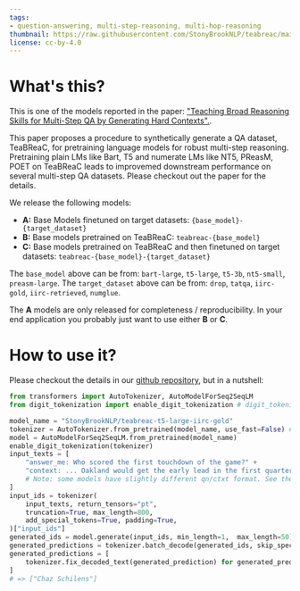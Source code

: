 ```yaml
---
tags:
- question-answering, multi-step-reasoning, multi-hop-reasoning
thumbnail: https://raw.githubusercontent.com/StonyBrookNLP/teabreac/main/teabreac_icon.png
license: cc-by-4.0
---
```


# What's this?

This is one of the models reported in the paper: ["Teaching Broad Reasoning Skills for Multi-Step QA by Generating Hard Contexts".](https://arxiv.org/abs/2205.12496).

This paper proposes a procedure to synthetically generate a QA dataset, TeaBReaC, for pretraining language models for robust multi-step reasoning. Pretraining plain LMs like Bart, T5 and numerate LMs like NT5, PReasM, POET on TeaBReaC leads to improvemed downstream performance on several multi-step QA datasets. Please checkout out the paper for the details.

We release the following models:

- **A:** Base Models finetuned on target datasets: `{base_model}-{target_dataset}`
- **B:** Base models pretrained on TeaBReaC: `teabreac-{base_model}`
- **C:** Base models pretrained on TeaBReaC and then finetuned on target datasets: `teabreac-{base_model}-{target_dataset}`

The `base_model` above can be from: `bart-large`, `t5-large`, `t5-3b`, `nt5-small`, `preasm-large`.
The `target_dataset` above can be from: `drop`, `tatqa`, `iirc-gold`, `iirc-retrieved`, `numglue`.

The **A** models are only released for completeness / reproducibility. In your end application you probably just want to use either **B** or **C**.

# How to use it?

Please checkout the details in our [github repository](https://github.com/stonybrooknlp/teabreac), but in a nutshell:

```python
from transformers import AutoTokenizer, AutoModelForSeq2SeqLM
from digit_tokenization import enable_digit_tokenization # digit_tokenization.py from https://github.com/stonybrooknlp/teabreac

model_name = "StonyBrookNLP/teabreac-t5-large-iirc-gold"
tokenizer = AutoTokenizer.from_pretrained(model_name, use_fast=False) # Fast doesn't work with digit tokenization
model = AutoModelForSeq2SeqLM.from_pretrained(model_name)
enable_digit_tokenization(tokenizer)
input_texts = [
    "answer_me: Who scored the first touchdown of the game?" +
    "context: ... Oakland would get the early lead in the first quarter as quarterback JaMarcus Russell completed a 20-yard touchdown pass to rookie wide receiver Chaz Schilens..."
    # Note: some models have slightly different qn/ctxt format. See the github repo.
]
input_ids = tokenizer(
    input_texts, return_tensors="pt",
    truncation=True, max_length=800,
    add_special_tokens=True, padding=True,
)["input_ids"]
generated_ids = model.generate(input_ids, min_length=1,  max_length=50)
generated_predictions = tokenizer.batch_decode(generated_ids, skip_special_tokens=False)
generated_predictions = [
    tokenizer.fix_decoded_text(generated_prediction) for generated_prediction in generated_predictions
]
# => ["Chaz Schilens"]
```
